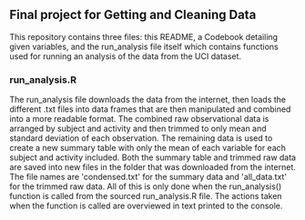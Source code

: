 ## Final project for Getting and Cleaning Data

This repository contains three files: this README, a Codebook detailing given
variables, and the run_analysis file itself which contains functions used for
running an analysis of the data from the UCI dataset.

### run_analysis.R

The run_analysis file downloads the data from the internet, then loads the
different .txt files into data frames that are then manipulated and combined
into a more readable format. The combined raw observational data is arranged by
subject and activity and then trimmed to only mean and standard deviation of
each observation. The remaining data is used to create a new summary table with
only the mean of each variable for each subject and activity included. Both the
summary table and trimmed raw data are saved into new files in the folder that
was downloaded from the internet. The file names are 'condensed.txt' for the
summary data and 'all_data.txt' for the trimmed raw data. All of this is only
done when the run_analysis() function is called from the sourced run_analysis.R
file. The actions taken when the function is called are overviewed in text
printed to the console.